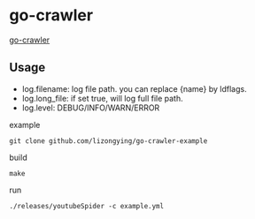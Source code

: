 # go-crawler

[go-crawler](https://github.com/lizongying/go-crawler)

## Usage

* log.filename: log file path. you can replace {name} by ldflags.
* log.long_file: if set true, will log full file path.
* log.level: DEBUG/INFO/WARN/ERROR

example

```shell
git clone github.com/lizongying/go-crawler-example
```

build

```shell
make
```

run

```shell
./releases/youtubeSpider -c example.yml
```
